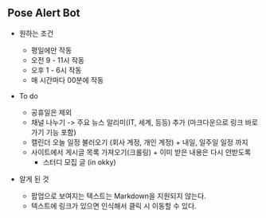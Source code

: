 ## Pose Alert Bot
- 원하는 조건
  - 평일에만 작동
  - 오전 9 - 11시 작동
  - 오후 1 - 6시 작동
  - 매 시간마다 00분에 작동

- To do
  - 공휴일은 제외
  - 채널 나누기 -> 주요 뉴스 알리미(IT, 세계, 등등) 추가 (마크다운으로 링크 바로가기 기능 포함)
  - 캘린더 오늘 일정 불러오기 (회사 계정, 개인 계정) + 내일, 일주일 일정 까지
  - 사이트에서 게시글 목록 가져오기(크롤링) + 이미 받은 내용은 다시 안받도록
    - 스터디 모집 글 (in okky)

- 알게 된 것
  - 팝업으로 보여지는 텍스트는 Markdown을 지원되지 않는다.
  - 텍스트에 링크가 있으면 인식해서 클릭 시 이동할 수 있다.